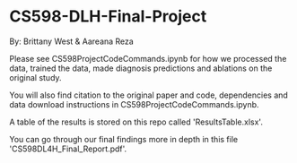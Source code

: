 # CS598-DLH-Final-Project
By: Brittany West & Aareana Reza

Please see CS598ProjectCodeCommands.ipynb for how we processed the data, trained the data, made diagnosis predictions and ablations on the original study.

You will also find citation to the original paper and code, dependencies and data download instructions in CS598ProjectCodeCommands.ipynb. 

A table of the results is stored on this repo called 'ResultsTable.xlsx'.

You can go through our final findings more in depth in this file 'CS598DL4H_Final_Report.pdf'.
